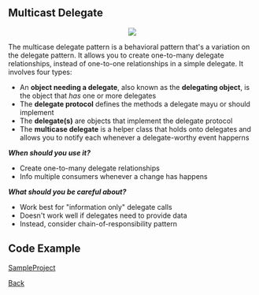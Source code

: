 ##  Multicast Delegate

<p align="center">
  <image src="images/multicast-delegate.png"></image>
</p>



The multicase delegate pattern is a behavioral pattern that's a variation on the delegate pattern.
It allows you to create one-to-many delegate relationships, instead of one-to-one relationships in a simple delegate.
It involves four types:

- An <b>object needing a delegate</b>, also known as the <b>delegating object</b>, is the object that <i>has</i> one or more delegates
- The <b>delegate protocol</b> defines the methods a delegate mayu or should implement
- The <b>delegate(s)</b> are objects that implement the delegate protocol
- The <b>multicase delegate</b> is a helper class that holds onto delegates and allows you to notify each whenever a delegate-worthy event happerns

***When should you use it?***

- Create one-to-many delegate relationships
- Info multiple consumers whenever a change has happens


***What should you be careful about?***
- Work best for "information only" delegate calls
- Doesn't work well if delegates need to provide data
- Instead, consider chain-of-responsibility pattern

## Code Example
[SampleProject]

[SampleProject]: ../samples/MulticastDelegate-pattern/ "SampleProject"






[Back]

[Back]: ../README.md "Back"
